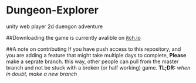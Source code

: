 Dungeon-Explorer
================

unity web player 2d duengon adventure

##Downloading
the game is currently avalible on [itch.io](http://johnsmith0508.itch.io/dungeon-explorer-demo)

##A note on contributing
If you have push access to this repository, and you are adding a feature that might take multiple days to complete, __Please__ make a seprate branch.
this way, other people can pull from the master branch and not be stuck with a broken (or half working) game.
__TL;DR:__ _when in doubt, make a new branch_
